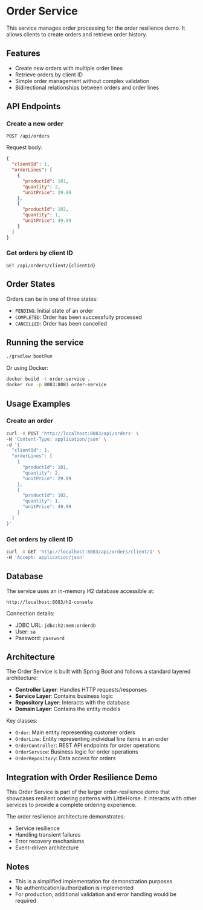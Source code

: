 # Order Service

This service manages order processing for the order resilience demo. It allows clients to create orders and retrieve order history.

## Features

- Create new orders with multiple order lines
- Retrieve orders by client ID
- Simple order management without complex validation
- Bidirectional relationships between orders and order lines

## API Endpoints

### Create a new order
```
POST /api/orders
```
Request body:
```json
{
  "clientId": 1,
  "orderLines": [
    {
      "productId": 101,
      "quantity": 2,
      "unitPrice": 29.99
    },
    {
      "productId": 102,
      "quantity": 1,
      "unitPrice": 49.99
    }
  ]
}
```

### Get orders by client ID
```
GET /api/orders/client/{clientId}
```

## Order States

Orders can be in one of three states:
- `PENDING`: Initial state of an order
- `COMPLETED`: Order has been successfully processed 
- `CANCELLED`: Order has been cancelled

## Running the service

```bash
./gradlew bootRun
```

Or using Docker:

```bash
docker build -t order-service .
docker run -p 8083:8083 order-service
```

## Usage Examples

### Create an order

```bash
curl -X POST 'http://localhost:8083/api/orders' \
-H 'Content-Type: application/json' \
-d '{
  "clientId": 1,
  "orderLines": [
    {
      "productId": 101,
      "quantity": 2,
      "unitPrice": 29.99
    },
    {
      "productId": 102,
      "quantity": 1,
      "unitPrice": 49.99
    }
  ]
}'
```

### Get orders by client ID

```bash
curl -X GET 'http://localhost:8083/api/orders/client/1' \
-H 'Accept: application/json'
```

## Database

The service uses an in-memory H2 database accessible at:
```
http://localhost:8083/h2-console
```

Connection details:
- JDBC URL: `jdbc:h2:mem:orderdb`
- User: `sa`
- Password: `password`

## Architecture

The Order Service is built with Spring Boot and follows a standard layered architecture:

- **Controller Layer**: Handles HTTP requests/responses
- **Service Layer**: Contains business logic
- **Repository Layer**: Interacts with the database
- **Domain Layer**: Contains the entity models

Key classes:
- `Order`: Main entity representing customer orders
- `OrderLine`: Entity representing individual line items in an order
- `OrderController`: REST API endpoints for order operations
- `OrderService`: Business logic for order operations
- `OrderRepository`: Data access for orders

## Integration with Order Resilience Demo

This Order Service is part of the larger order-resilience demo that showcases resilient ordering patterns with LittleHorse. It interacts with other services to provide a complete ordering experience.

The order resilience architecture demonstrates:
- Service resilience
- Handling transient failures
- Error recovery mechanisms
- Event-driven architecture

## Notes

- This is a simplified implementation for demonstration purposes
- No authentication/authorization is implemented
- For production, additional validation and error handling would be required
